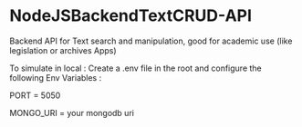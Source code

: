# NodeJSBackendTextCRUD-API
Backend API for Text search and manipulation, good for academic use (like legislation or archives Apps)

To simulate in local :
Create a .env file in the root and configure the following Env Variables :

PORT = 5050

MONGO_URI = your mongodb uri
